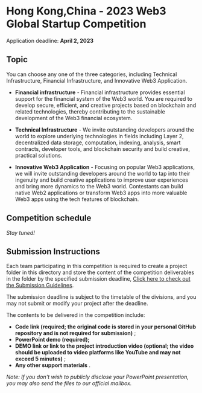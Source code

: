 # Hong Kong,China - 2023 Web3 Global Startup Competition



Application deadline: **April 2, 2023**



## Topic

You can choose any one of the three categories,  including Technical Infrastructure, Financial Infrastructure, and Innovative Web3 Application.

- **Financial infrastructure** - Financial infrastructure provides essential support for the financial system of the Web3 world. You are required to develop secure, efficient, and creative projects based on blockchain and related technologies, thereby contributing to the sustainable development of the Web3 financial ecosystem. 

- **Technical Infrastructure** - We invite outstanding developers around the world to explore underlying technologies in fields including Layer 2, decentralized data storage, computation, indexing, analysis, smart contracts, developer tools, and blockchain security and build creative, practical solutions. 

- **Innovative Web3 Application** - Focusing on popular Web3 applications, we will invite outstanding developers around the world to tap into their ingenuity and build creative applications to improve user experiences and bring more dynamics to the Web3 world. Contestants can build native Web2 applications or transform Web3 apps into more valuable Web3 apps using the tech features of blockchain.



## Competition schedule



*Stay tuned!*





## Submission Instructions

Each team participating in this competition is required to create a project folder in this directory and store the content of the competition deliverables in the folder by the specified submission deadline, [Click here to check out the Submission Guidelines](/Developer_Library/Project_Submission_Guidelines.md).

The submission deadline is subject to the timetable of the divisions, and you may not submit or modify your project after the deadline.

The contents to be delivered in the competition include:

- **Code link (required; the original code is stored in your personal GitHub repository and is not required for submission)** ;
- **PowerPoint demo (required);**
- **DEMO link or link to the project introduction video (optional; the video should be uploaded to video platforms like YouTube and may not exceed 5 minutes)** ;
- **Any other support materials** .

*Note: If you don't wish to publicly disclose your PowerPoint presentation, you may also send the files to our official mailbox.*